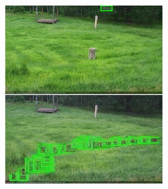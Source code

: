 ![20200629-183523-184525](in2/20200629/20200629-183523-184525_0_.jpg)
![20200629-195625-200629](in2/20200629/20200629-195625-200629_0_.jpg)
